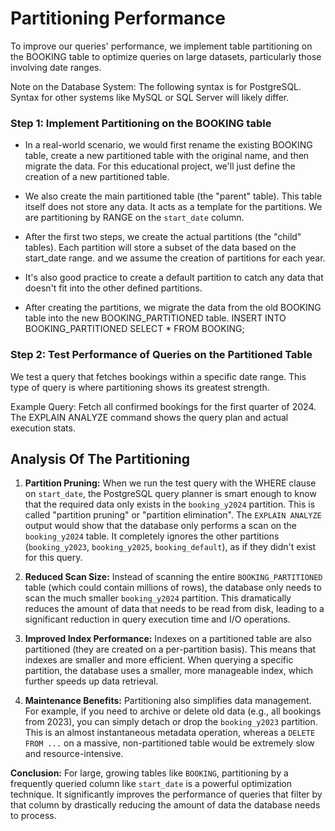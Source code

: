 # Partitioning Performance

To improve our queries' performance, we implement table partitioning on the BOOKING table to optimize queries on large datasets, particularly those involving date ranges.

Note on the Database System: The following syntax is for PostgreSQL. Syntax for other systems like MySQL or SQL Server will likely differ.

### Step 1: Implement Partitioning on the BOOKING table

- In a real-world scenario, we would first rename the existing BOOKING table, create a new partitioned table with the original name, and then migrate the data. For this educational project, we'll just define the creation of a new partitioned table.

- We also create the main partitioned table (the "parent" table). This table itself does not store any data. It acts as a template for the partitions. We are partitioning by RANGE on the `start_date` column.

- After the first two steps, we create the actual partitions (the "child" tables). Each partition will store a subset of the data based on the start_date range. and we assume the creation of partitions for each year.

- It's also good practice to create a default partition to catch any data that doesn't fit into the other defined partitions.

- After creating the partitions, we migrate the data from the old BOOKING table into the new BOOKING_PARTITIONED table. INSERT INTO BOOKING_PARTITIONED SELECT * FROM BOOKING;

### Step 2: Test Performance of Queries on the Partitioned Table

We test a query that fetches bookings within a specific date range. This type of query is where partitioning shows its greatest strength.

Example Query: Fetch all confirmed bookings for the first quarter of 2024.
The EXPLAIN ANALYZE command shows the query plan and actual execution stats.

## Analysis Of The Partitioning

1.  **Partition Pruning:**
    When we run the test query with the WHERE clause on `start_date`, the PostgreSQL query planner is smart enough to know that the required data only exists in the `booking_y2024` partition. This is called "partition pruning" or "partition elimination".
    The `EXPLAIN ANALYZE` output would show that the database only performs a scan on the `booking_y2024` table. It completely ignores the other partitions (`booking_y2023`, `booking_y2025`, `booking_default`), as if they didn't exist for this query.

2.  **Reduced Scan Size:**
    Instead of scanning the entire `BOOKING_PARTITIONED` table (which could contain millions of rows), the database only needs to scan the much smaller `booking_y2024` partition. This dramatically reduces the amount of data that needs to be read from disk, leading to a significant reduction in query execution time and I/O operations.

3.  **Improved Index Performance:**
    Indexes on a partitioned table are also partitioned (they are created on a per-partition basis). This means that indexes are smaller and more efficient. When querying a specific partition, the database uses a smaller, more manageable index, which further speeds up data retrieval.

4.  **Maintenance Benefits:**
    Partitioning also simplifies data management. For example, if you need to archive or delete old data (e.g., all bookings from 2023), you can simply detach or drop the `booking_y2023` partition. This is an almost instantaneous metadata operation, whereas a `DELETE FROM ...` on a massive, non-partitioned table would be extremely slow and resource-intensive.

**Conclusion:**
For large, growing tables like `BOOKING`, partitioning by a frequently
queried column like `start_date` is a powerful optimization technique. It
significantly improves the performance of queries that filter by that
column by drastically reducing the amount of data the database needs to
process.
